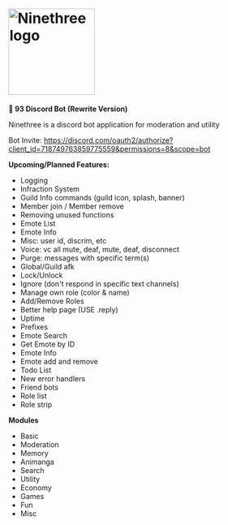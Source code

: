 # <img src="https://user-images.githubusercontent.com/65078619/106637633-f7215500-65a8-11eb-8239-f20e4f1e961e.png" alt="Ninethree logo" height="170" >

**🤖 93 Discord Bot (Rewrite Version)**

Ninethree is a discord bot application for moderation and utility

Bot Invite: https://discord.com/oauth2/authorize?client_id=718749763859775559&permissions=8&scope=bot

**Upcoming/Planned Features:**
- Logging
- Infraction System
- Guild Info commands (guild icon, splash, banner)
- Member join / Member remove
- Removing unused functions
- Emote List
- Emote Info
- Misc: user id, discrim, etc
- Voice: vc all mute, deaf, mute, deaf, disconnect
- Purge: messages with specific term(s)
- Global/Guild afk
- Lock/Unlock 
- Ignore (don't respond in specific text channels)
- Manage own role (color & name)
- Add/Remove Roles
- Better help page (USE .reply)
- Uptime
- Prefixes
- Emote Search
- Get Emote by ID
- Emote Info
- Emote add and remove
- Todo List
- New error handlers
- Friend bots
- Role list
- Role strip

**Modules**
- Basic
- Moderation
- Memory
- Animanga
- Search
- Utility
- Economy
- Games
- Fun
- Misc
